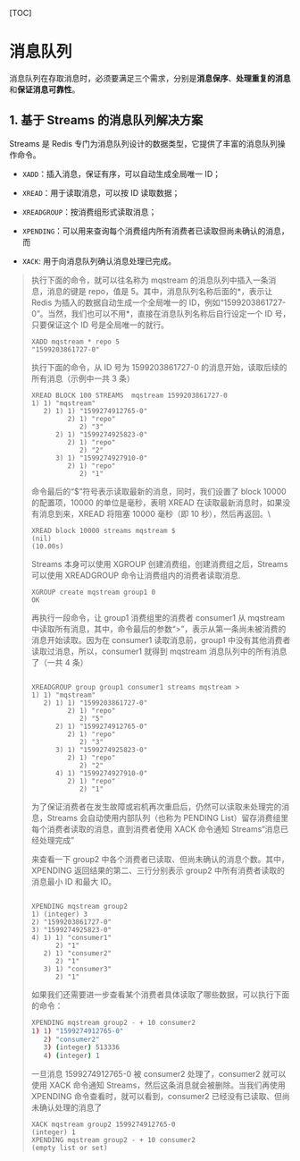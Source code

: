 [TOC]

# 消息队列

消息队列在存取消息时，必须要满足三个需求，分别是**消息保序**、**处理重复的消息**和**保证消息可靠性**。



## 1. 基于 Streams 的消息队列解决方案

Streams 是 Redis 专门为消息队列设计的数据类型，它提供了丰富的消息队列操作命令。

- `XADD`：插入消息，保证有序，可以自动生成全局唯一 ID；

- `XREAD`：用于读取消息，可以按 ID 读取数据；
- `XREADGROUP`：按消费组形式读取消息；
- `XPENDING`：可以用来查询每个消费组内所有消费者已读取但尚未确认的消息，而 
- `XACK`: 用于向消息队列确认消息处理已完成。

> 执行下面的命令，就可以往名称为 mqstream 的消息队列中插入一条消息，消息的键是 repo，值是 5。其中，消息队列名称后面的*，表示让 Redis 为插入的数据自动生成一个全局唯一的 ID，例如“1599203861727-0”。当然，我们也可以不用*，直接在消息队列名称后自行设定一个 ID 号，只要保证这个 ID 号是全局唯一的就行。
>
> ```shell
> XADD mqstream * repo 5
> "1599203861727-0"
> ```
>
> 执行下面的命令，从 ID 号为 1599203861727-0 的消息开始，读取后续的所有消息（示例中一共 3 条）
>
> ```shell
> XREAD BLOCK 100 STREAMS  mqstream 1599203861727-0
> 1) 1) "mqstream"
>    2) 1) 1) "1599274912765-0"
>          2) 1) "repo"
>             2) "3"
>       2) 1) "1599274925823-0"
>          2) 1) "repo"
>             2) "2"
>       3) 1) "1599274927910-0"
>          2) 1) "repo"
>             2) "1"
> ```
>
> 命令最后的“$”符号表示读取最新的消息，同时，我们设置了 block 10000 的配置项，10000 的单位是毫秒，表明 XREAD 在读取最新消息时，如果没有消息到来，XREAD 将阻塞 10000 毫秒（即 10 秒），然后再返回。\
>
> ```shell
> XREAD block 10000 streams mqstream $
> (nil)
> (10.00s)
> ```
>
> Streams 本身可以使用 XGROUP 创建消费组，创建消费组之后，Streams 可以使用 XREADGROUP 命令让消费组内的消费者读取消息.
>
> ```shell
> XGROUP create mqstream group1 0
> OK
> ```
>
> 再执行一段命令，让 group1 消费组里的消费者 consumer1 从 mqstream 中读取所有消息，其中，命令最后的参数“>”，表示从第一条尚未被消费的消息开始读取。因为在 consumer1 读取消息前，group1 中没有其他消费者读取过消息，所以，consumer1 就得到 mqstream 消息队列中的所有消息了（一共 4 条）
>
> ```shell
> 
> XREADGROUP group group1 consumer1 streams mqstream >
> 1) 1) "mqstream"
>    2) 1) 1) "1599203861727-0"
>          2) 1) "repo"
>             2) "5"
>       2) 1) "1599274912765-0"
>          2) 1) "repo"
>             2) "3"
>       3) 1) "1599274925823-0"
>          2) 1) "repo"
>             2) "2"
>       4) 1) "1599274927910-0"
>          2) 1) "repo"
>             2) "1"
> ```
>
> 为了保证消费者在发生故障或宕机再次重启后，仍然可以读取未处理完的消息，Streams 会自动使用内部队列（也称为 PENDING List）留存消费组里每个消费者读取的消息，直到消费者使用 XACK 命令通知 Streams“消息已经处理完成”
>
> 来查看一下 group2 中各个消费者已读取、但尚未确认的消息个数。其中，XPENDING 返回结果的第二、三行分别表示 group2 中所有消费者读取的消息最小 ID 和最大 ID。
>
> ```shell
> 
> XPENDING mqstream group2
> 1) (integer) 3
> 2) "1599203861727-0"
> 3) "1599274925823-0"
> 4) 1) 1) "consumer1"
>       2) "1"
>    2) 1) "consumer2"
>       2) "1"
>    3) 1) "consumer3"
>       2) "1"
> ```
>
> 如果我们还需要进一步查看某个消费者具体读取了哪些数据，可以执行下面的命令：
>
> ````sh
> XPENDING mqstream group2 - + 10 consumer2
> 1) 1) "1599274912765-0"
>    2) "consumer2"
>    3) (integer) 513336
>    4) (integer) 1
> ````
>
> 一旦消息 1599274912765-0 被 consumer2 处理了，consumer2 就可以使用 XACK 命令通知 Streams，然后这条消息就会被删除。当我们再使用 XPENDING 命令查看时，就可以看到，consumer2 已经没有已读取、但尚未确认处理的消息了
>
> ```shell
> XACK mqstream group2 1599274912765-0
> (integer) 1
> XPENDING mqstream group2 - + 10 consumer2
> (empty list or set)
> ```
>
> 
